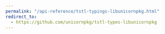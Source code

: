 ```yaml
---
permalink: "/api-reference/tstl-typings-libunicornpkg.html"
redirect_to:
  - https://github.com/unicornpkg/tstl-types-libunicornpkg
---
```

